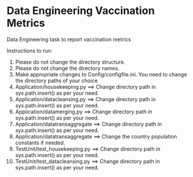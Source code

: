# Data Engineering Vaccination Metrics
 Data Engineering task to report vaccination metrics

Instructions to run:
1. Please do not change the directory structure.
2. Please do not change the directory names.
3. Make appropriate changes to Config/configfile.ini. You need to change the directory paths of your choice
4. Application/housekeeping.py ==> Change directory path in sys.path.insert() as per your need.
5. Application/datacleansing.py ==> Change directory path in sys.path.insert() as per your need.
6. Application/datamerging.py ==> Change directory path in sys.path.insert() as per your need.
7. Application/datatransaggregate ==> Change directory path in sys.path.insert() as per your need.
8. Application/datatransaggregate ==> Change the country population constants if needed.
9. TestUnit/test_housekeeping.py ==> Change directory path in sys.path.insert() as per your need.
10. TestUnit/test_datacleansing.py ==> Change directory path in sys.path.insert() as per your need.
